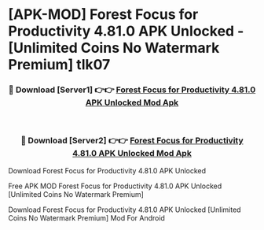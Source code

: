 # [APK-MOD] Forest  Focus for Productivity 4.81.0 APK Unlocked - [Unlimited Coins No Watermark Premium] tlk07



<div align="center">
<h3>🔴 Download [Server1] 👉👉 <a href="https://momento.my/?title=Forest__Focus_for_Productivity_4.81.0_APK_Unlocked">Forest  Focus for Productivity 4.81.0 APK Unlocked Mod Apk</a></h3><br>

<h3>🔴 Download [Server2] 👉👉 <a href="https://momento.my/?title=Forest__Focus_for_Productivity_4.81.0_APK_Unlocked">Forest  Focus for Productivity 4.81.0 APK Unlocked Mod Apk</a></h3>
</div>



Download Forest  Focus for Productivity 4.81.0 APK Unlocked 

Free APK MOD Forest  Focus for Productivity 4.81.0 APK Unlocked [Unlimited Coins No Watermark Premium]

Download Forest  Focus for Productivity 4.81.0 APK Unlocked [Unlimited Coins No Watermark Premium] Mod For Android
